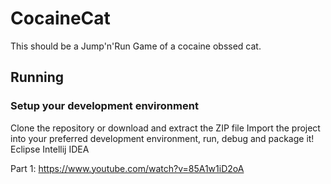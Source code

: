 # CocaineCat

This should be a Jump'n'Run Game of a cocaine obssed cat.

## Running
### Setup your development environment
Clone the repository or download and extract the ZIP file
Import the project into your preferred development environment, run, debug and package it!
Eclipse
Intellij IDEA


Part 1:
https://www.youtube.com/watch?v=85A1w1iD2oA
